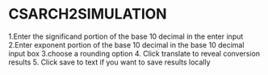 # CSARCH2SIMULATION
1.Enter the significand portion of the base 10 decimal in the enter input
2.Enter exponent portion of the base 10 decimal in the base 10 decimal input box
3.choose a rounding option
4. Click translate to reveal conversion results
5. Click save to text if you want to save results locally

